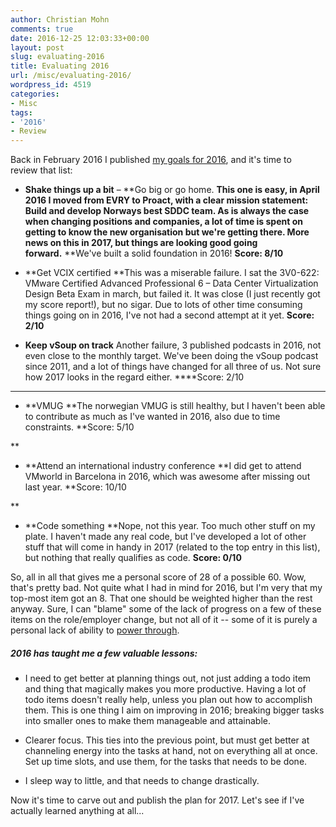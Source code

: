 ```yaml
---
author: Christian Mohn
comments: true
date: 2016-12-25 12:03:33+00:00
layout: post
slug: evaluating-2016
title: Evaluating 2016
url: /misc/evaluating-2016/
wordpress_id: 4519
categories:
- Misc
tags:
- '2016'
- Review
---
```


Back in February 2016 I published [my goals for 2016](http://vninja.net/misc/oh-wow-its-already-2016/), and it's time to review that list:


<!--more-->



  * **Shake things up a bit** – **Go big or go home.
**This one is easy, in April 2016 I moved from EVRY to Proact, with a clear mission statement: Build and develop Norways best SDDC team. As is always the case when changing positions and companies, a lot of time is spent on getting to know the new organisation but we're getting there.
More news on this in 2017, **but things are looking good going forward**.** **We've built a solid foundation in 2016!
****Score: 8/10****


  * **Get VCIX certified
**This was a miserable failure. I sat the 3V0-622: VMware Certified Advanced Professional 6 – Data Center Virtualization Design Beta Exam in march, but failed it. It was close (I just recently got my score report!), but no sigar. Due to lots of other time consuming things going on in 2016, I've not had a second attempt at it yet.
****Score: 2/10****


  * **Keep vSoup on track**
Another failure, 3 published podcasts in 2016, not even close to the monthly target. We've been doing the vSoup podcast since 2011, and a lot of things have changed for all three of us. Not sure how 2017 looks in the regard either.
****Score: 2/10

****


  * **VMUG
**The norwegian VMUG is still healthy, but I haven't been able to contribute as much as I've wanted in 2016, also due to time constraints.
**Score: 5/10

**


  * **Attend an international industry conference
**I did get to attend VMworld in Barcelona in 2016, which was awesome after missing out last year.
**Score: 10/10

**


  * **Code something
**Nope, not this year. Too much other stuff on my plate. I haven't made any real code, but I've developed a lot of other stuff that will come in handy in 2017 (related to the top entry in this list), but nothing that really qualifies as code.
**Score: 0/10**



So, all in all that gives me a personal score of 28 of a possible 60. Wow, that's pretty bad. Not quite what I had in mind for 2016, but I'm very that my top-most item got an 8. That one should be weighted higher than the rest anyway.
Sure, I can "blame" some of the lack of progress on a few of these items on the role/employer change, but not all of it -- some of it is purely a personal lack of ability to [power through](http://dictionary.cambridge.org/dictionary/english/power-through-sth).



##### 2016 has taught me a few valuable lessons:







  * I need to get better at planning things out, not just adding a todo item and thing that magically makes you more productive. Having a lot of todo items doesn't really help, unless you plan out how to accomplish them. This is one thing I aim on improving in 2016; breaking bigger tasks into smaller ones to make them manageable and attainable.


  * Clearer focus. This ties into the previous point, but must get better at channeling energy into the tasks at hand, not on everything all at once. Set up time slots, and use them, for the tasks that needs to be done.


  * I sleep way to little, and that needs to change drastically.



Now it's time to carve out and publish the plan for 2017. Let's see if I've actually learned anything at all...
